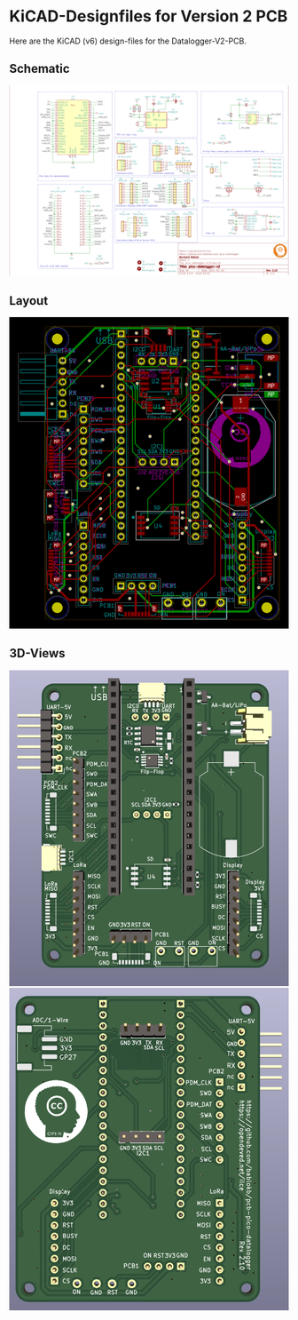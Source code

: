 KiCAD-Designfiles for Version 2 PCB
===================================

Here are the KiCAD (v6) design-files for the Datalogger-V2-PCB.

Schematic
---------

![](schematic.png)


Layout
------

![](pcb-layout.png)


3D-Views
--------

![](pcb-3D-top.png)
![](pcb-3D-bottom.png)
